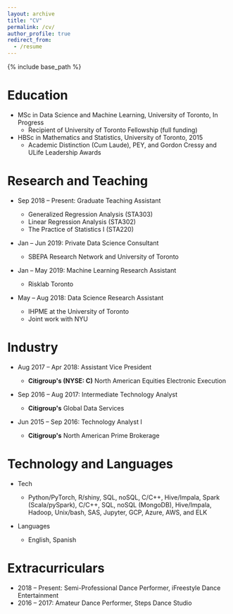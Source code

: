 ```yaml
---
layout: archive
title: "CV"
permalink: /cv/
author_profile: true
redirect_from:
  - /resume
---
```


{% include base_path %}

Education
======
* MSc in Data Science and Machine Learning, University of Toronto, In Progress
  * Recipient of University of Toronto Fellowship (full funding)
* HBSc in Mathematics and Statistics, University of Toronto, 2015
  * Academic Distinction (Cum Laude), PEY, and Gordon Cressy and ULife Leadership Awards

Research and Teaching
======
* Sep 2018 – Present: Graduate Teaching Assistant
  * Generalized Regression Analysis (STA303)
  * Linear Regression Analysis (STA302)
  * The Practice of Statistics I (STA220)

* Jan – Jun 2019: Private Data Science Consultant
  * SBEPA Research Network and University of Toronto

* Jan – May 2019: Machine Learning Research Assistant
  * Risklab Toronto

* May – Aug 2018: Data Science Research Assistant
  * IHPME at the University of Toronto
  * Joint work with NYU

Industry
======
* Aug 2017 – Apr 2018: Assistant Vice President
  * **Citigroup's (NYSE: C)** North American Equities Electronic Execution

* Sep 2016 – Aug 2017: Intermediate Technology Analyst
  * **Citigroup's** Global Data Services
  
* Jun 2015 – Sep 2016: Technology Analyst I
  * **Citigroup's** North American Prime Brokerage
  
Technology and Languages
======
* Tech
  * Python/PyTorch, R/shiny, SQL, noSQL, C/C++, Hive/Impala, Spark (Scala/pySpark), C/C++, SQL, noSQL (MongoDB), Hive/Impala, Hadoop, Unix/bash, SAS, Jupyter, GCP, Azure, AWS, and ELK
  
* Languages
  * English, Spanish
  
Extracurriculars
======
* 2018 – Present: Semi-Professional Dance Performer, iFreestyle Dance Entertainment
* 2016 – 2017: Amateur Dance Performer, Steps Dance Studio
